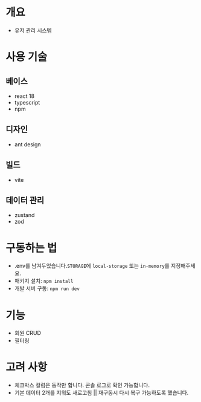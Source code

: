 # 개요
- 유저 관리 시스템

# 사용 기술
## 베이스
- react 18
- typescript
- npm
## 디자인
- ant design
## 빌드
- vite
## 데이터 관리
- zustand
- zod

# 구동하는 법
- .env를 남겨두었습니다.`STORAGE`에 `local-storage` 또는 `in-memory`를 지정해주세요.
- 패키지 설치: `npm install`
- 개발 서버 구동: `npm run dev`

# 기능
- 회원 CRUD
- 필터링

# 고려 사항
- 체크박스 컬럼은 동작만 합니다. 콘솔 로그로 확인 가능합니다.
- 기본 데이터 2개를 지워도 새로고침 || 재구동시 다시 복구 가능하도록 했습니다.  